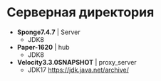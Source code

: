 # Серверная директория
* **Sponge7.4.7** | Server
  * JDK8
* **Paper-1620** | hub
  * JDK8
* **Velocity3.3.0SNAPSHOT** | proxy_server
  * JDK17 https://jdk.java.net/archive/
